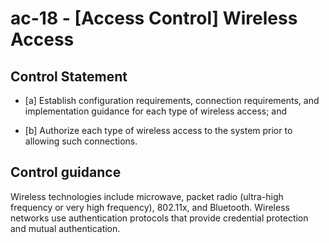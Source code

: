 # ac-18 - \[Access Control\] Wireless Access

## Control Statement

- \[a\] Establish configuration requirements, connection requirements, and implementation guidance for each type of wireless access; and

- \[b\] Authorize each type of wireless access to the system prior to allowing such connections.

## Control guidance

Wireless technologies include microwave, packet radio (ultra-high frequency or very high frequency), 802.11x, and Bluetooth. Wireless networks use authentication protocols that provide credential protection and mutual authentication.
